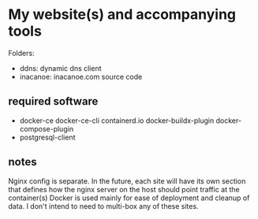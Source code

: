 # My website(s) and accompanying tools

Folders:
- ddns: dynamic dns client
- inacanoe: inacanoe.com source code

## required software
- docker-ce docker-ce-cli containerd.io docker-buildx-plugin docker-compose-plugin
- postgresql-client

## notes
Nginx config is separate.
In the future, each site will have its own section that defines how the nginx server on the host should point traffic at the container(s)
Docker is used mainly for ease of deployment and cleanup of data. I don't intend to need to multi-box any of these sites.